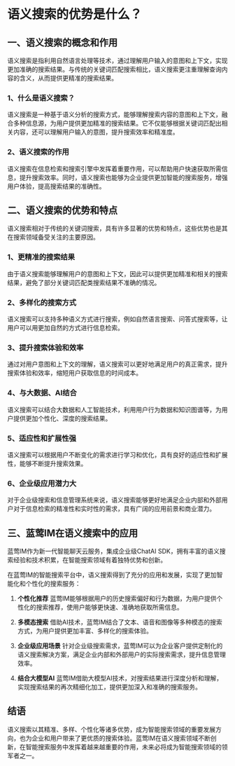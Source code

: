 # 语义搜索的优势是什么？

## 一、语义搜索的概念和作用

语义搜索是指利用自然语言处理等技术，通过理解用户输入的意图和上下文，实现更加准确的搜索结果。与传统的关键词匹配搜索相比，语义搜索更注重理解查询内容的含义，从而提供更精准的搜索结果。

### 1、什么是语义搜索？
语义搜索是一种基于语义分析的搜索方式，能够理解搜索内容的意图和上下文，融合多种信息源，为用户提供更加精准的搜索结果。它不仅能够根据关键词匹配出相关内容，还可以理解用户输入的意图，提升搜索效率和精准度。

### 2、语义搜索的作用
语义搜索在信息检索和搜索引擎中发挥着重要作用，可以帮助用户快速获取所需信息，提升搜索效率。同时，语义搜索也能够为企业提供更加智能的搜索服务，增强用户体验，提高搜索结果的准确性。

## 二、语义搜索的优势和特点

语义搜索相对于传统的关键词搜索，具有许多显著的优势和特点，这些优势也是其在搜索领域备受关注的主要原因。

### 1、更精准的搜索结果
由于语义搜索能够理解用户的意图和上下文，因此可以提供更加精准和相关的搜索结果，避免了部分关键词匹配类搜索结果不准确的情况。

### 2、多样化的搜索方式
语义搜索可以支持多种语义方式进行搜索，例如自然语言搜索、问答式搜索等，让用户可以用更加自然的方式进行信息检索。

### 3、提升搜索体验和效率
通过对用户意图和上下文的理解，语义搜索可以更好地满足用户的真正需求，提升搜索体验和效率，缩短用户获取信息的时间成本。

### 4、与大数据、AI结合 
语义搜索可以结合大数据和人工智能技术，利用用户行为数据和知识图谱等，为用户提供更加个性化、深度的搜索结果。

### 5、适应性和扩展性强
语义搜索可以根据用户不断变化的需求进行学习和优化，具有良好的适应性和扩展性，能够不断提升搜索效果。

### 6、企业级应用潜力大
对于企业级搜索和信息管理系统来说，语义搜索能够更好地满足企业内部和外部用户对于信息检索的精准性和实时性的需求，具有广阔的应用前景和商业潜力。

## 三、蓝莺IM在语义搜索中的应用

蓝莺IM作为新一代智能聊天云服务，集成企业级ChatAI SDK，拥有丰富的语义搜索经验和技术积累，在智能搜索领域有着独特优势和创新。

在蓝莺IM的智能搜索平台中，语义搜索得到了充分的应用和发展，实现了更加智能化和个性化的搜索服务：

1. **个性化推荐**
   蓝莺IM能够根据用户的历史搜索偏好和行为数据，为用户提供个性化的搜索推荐，使用户能够更快速、准确地获取所需信息。

2. **多模态搜索**
   借助AI技术，蓝莺IM结合了文本、语音和图像等多种模态的搜索方式，为用户提供更加丰富、多样化的搜索体验。

3. **企业级应用场景**
   针对企业级搜索需求，蓝莺IM可以为企业客户提供定制化的语义搜索解决方案，满足企业内部和外部用户的实际搜索需求，提升信息管理效率。

4. **结合大模型AI**
   蓝莺IM借助大模型AI技术，对搜索结果进行深度分析和理解，实现搜索结果的再次精细化加工，提供更加深入和准确的搜索服务。

## 结语

语义搜索以其精准、多样、个性化等诸多优势，成为智能搜索领域的重要发展方向，也为企业和用户带来了更优质的搜索体验。蓝莺IM在语义搜索领域不断创新，在智能搜索服务中发挥着越来越重要的作用，未来必将成为智能搜索领域的领军者之一。
